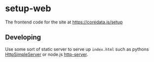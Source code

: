 # setup-web
The frontend code for the site at https://coredata.is/setup

## Developing

Use some sort of static server to serve up `index.html` such as pythons 
[HttpSimpleServer](https://docs.python.org/2/library/simplehttpserver.html) or 
node.js [http-server](https://github.com/nodeapps/http-server).
